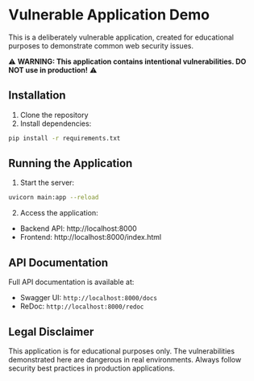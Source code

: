 # Vulnerable Application Demo

This is a deliberately vulnerable application, created for educational purposes to demonstrate common web security issues.

⚠️ **WARNING: This application contains intentional vulnerabilities. DO NOT use in production!** ⚠️

## Installation

1. Clone the repository
2. Install dependencies:
```bash
pip install -r requirements.txt
```

## Running the Application

1. Start the server:
```bash
uvicorn main:app --reload
```

2. Access the application:
- Backend API: http://localhost:8000
- Frontend: http://localhost:8000/index.html

## API Documentation

Full API documentation is available at:
- Swagger UI: `http://localhost:8000/docs`
- ReDoc: `http://localhost:8000/redoc`

## Legal Disclaimer

This application is for educational purposes only. The vulnerabilities demonstrated here are dangerous in real environments. Always follow security best practices in production applications.